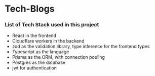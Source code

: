 # Tech-Blogs

### List of Tech Stack used in this project

 - React in the frontend
 - Cloudflare workers in the backend
 - zod as the validation library, type inference for the frontend types
 - Typescript as the language
 - Prisma as the ORM, with connection pooling
 - Postgres as the database
 - jwt for authentication

